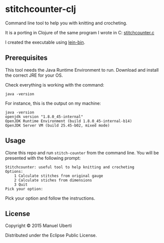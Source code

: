 # stitchcounter-clj

Command line tool to help you with knitting and crocheting.

It is a porting in Clojure of the same program I wrote in C: [stitchcounter.c](https://github.com/manuel-uberti/c-bag/blob/master/stitchcounter.c)

I created the executable using [lein-bin](https://github.com/Raynes/lein-bin).

## Prerequisites
This tool needs the Java Runtime Environment to run. Download and install the correct JRE for your OS.

Check everything is working with the command:
```
java -version
```
For instance, this is the output on my machine:
```
java -version
openjdk version "1.8.0_45-internal"
OpenJDK Runtime Environment (build 1.8.0_45-internal-b14)
OpenJDK Server VM (build 25.45-b02, mixed mode)
```

## Usage
Clone this repo and run ```stitch-counter``` from the command line. You will be presented with the following prompt:
```
Stitchcounter: useful tool to help knitting and crocheting
Options:
    1 Calculate stitches from original gauge
    2 Calculate stiches from dimensions
    3 Quit
Pick your option:
```
Pick your option and follow the instructions.

## License

Copyright © 2015 Manuel Uberti

Distributed under the Eclipse Public License.
